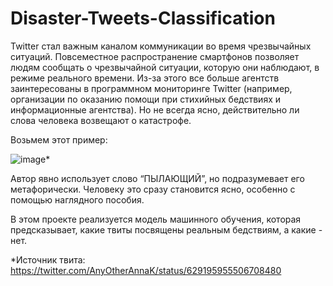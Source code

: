 # Disaster-Tweets-Classification
Twitter стал важным каналом коммуникации во время чрезвычайных ситуаций.
Повсеместное распространение смартфонов позволяет людям сообщать о чрезвычайной ситуации, которую они наблюдают, в режиме реального времени. Из-за этого все больше агентств заинтересованы в программном мониторинге Twitter (например, организации по оказанию помощи при стихийных бедствиях и информационные агентства). Но не всегда ясно, действительно ли слова человека возвещают о катастрофе. 

Возьмем этот пример:

![image](https://github.com/konstantin-moskovskiy/Disaster-Tweets-Classification/assets/48685561/8aa9032a-ad84-4ee8-b05b-5bb3ceee295a)*

Автор явно использует слово “ПЫЛАЮЩИЙ”, но подразумевает его метафорически. Человеку это сразу становится ясно, особенно с помощью наглядного пособия.

В этом проекте реализуется модель машинного обучения, которая предсказывает, какие твиты посвящены реальным бедствиям, а какие - нет.


*Источник твита: https://twitter.com/AnyOtherAnnaK/status/629195955506708480

